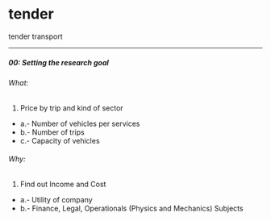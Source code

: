# tender
tender transport

***
##### 00: Setting the research goal


###### What:
1. Price by trip and kind of sector
  * a.- Number of vehicles per services
  * b.- Number of trips
  * c.- Capacity of vehicles

###### Why: 
1. Find out Income and Cost
  * a.- Utility of company
  * b.- Finance, Legal, Operationals (Physics and Mechanics) Subjects



